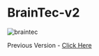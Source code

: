 ﻿# BrainTec-v2
![braintec](https://github.com/user-attachments/assets/3bc46e2e-54f2-48d5-beb0-e73219a786f5)

Previous Version - [Click Here](https://github.com/chauhansumitdev/BrainTec)




